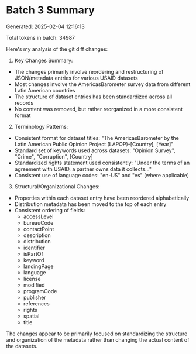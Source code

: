 # Batch 3 Summary

Generated: 2025-02-04 12:16:13

Total tokens in batch: 34987

Here's my analysis of the git diff changes:

1. Key Changes Summary:
- The changes primarily involve reordering and restructuring of JSON/metadata entries for various USAID datasets
- Most changes involve the AmericasBarometer survey data from different Latin American countries
- The structure of dataset entries has been standardized across all records
- No content was removed, but rather reorganized in a more consistent format

2. Terminology Patterns:
- Consistent format for dataset titles: "The AmericasBarometer by the Latin American Public Opinion Project (LAPOP)-[Country], [Year]"
- Standard set of keywords used across datasets: "Opinion Survey", "Crime", "Corruption", [Country]
- Standardized rights statement used consistently: "Under the terms of an agreement with USAID, a partner owns data it collects..."
- Consistent use of language codes: "en-US" and "es" (where applicable)

3. Structural/Organizational Changes:
- Properties within each dataset entry have been reordered alphabetically
- Distribution metadata has been moved to the top of each entry
- Consistent ordering of fields:
  - accessLevel
  - bureauCode
  - contactPoint
  - description
  - distribution
  - identifier
  - isPartOf
  - keyword
  - landingPage
  - language
  - license
  - modified
  - programCode
  - publisher
  - references
  - rights
  - spatial
  - title

The changes appear to be primarily focused on standardizing the structure and organization of the metadata rather than changing the actual content of the datasets.